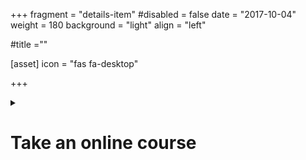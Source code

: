 +++
fragment = "details-item"
#disabled = false
date = "2017-10-04"
weight = 180
background = "light"
align = "left"

#title =""

[asset]
  icon = "fas fa-desktop"
  
+++

<details>
<summary>

# Take an online course

</summary>

The LearningHUB offers free online courses for adults on a variety of topics through the Avon Maitland District School Board. These are not credit courses.  
  
##### Topics include:  
- preparing for work  
- preparing for the GED  
- preparing to get your driver’s license  
- computer skills  
- cooking skills  
- other life skills  

For more information, visit: www.learninghub.ca  
You can register online on this website.
For help to register for a course, call:  
**(519) 482-1700 ext. 206**  
  
##### Waterloo District School Board and Upper Grand District School Board also offer some high school credits online.

In Kitchener/Waterloo, please call Project READ Literacy Network to book an appointment to speak to our literacy assessor who can help you figure out which course is right for you.  
**(519) 570-3054**

In Guelph and Wellington County please call Contact Wellington Centre for Continuing Education to find the program that is right for you.  
**(519) 836-7280**

*Do not pay for an online course without checking into it first! Some of these courses are a scam. Contact Agilec (formerly Northern Lights) to ask about whether a course is legitimate or not.*


</summary>

</details>
  



  

  

